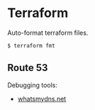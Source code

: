 # Terraform

Auto-format terraform files.

```sh
$ terraform fmt
```

## Route 53

Debugging tools:
- [whatsmydns.net](https://www.whatsmydns.net)
